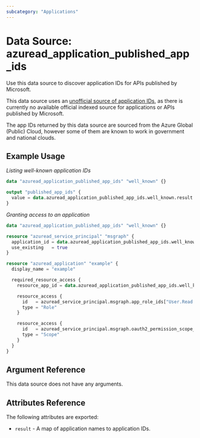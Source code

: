 ```yaml
---
subcategory: "Applications"
---
```


# Data Source: azuread_application_published_app_ids

Use this data source to discover application IDs for APIs published by Microsoft.

This data source uses an [unofficial source of application IDs](https://github.com/hashicorp/go-azure-sdk/blob/main/sdk/environments/application_ids.go), as there is currently no available official indexed source for applications or APIs published by Microsoft.

The app IDs returned by this data source are sourced from the Azure Global (Public) Cloud, however some of them are known to work in government and national clouds.

## Example Usage

*Listing well-known application IDs*

```terraform
data "azuread_application_published_app_ids" "well_known" {}

output "published_app_ids" {
  value = data.azuread_application_published_app_ids.well_known.result
}
```

*Granting access to an application*

```terraform
data "azuread_application_published_app_ids" "well_known" {}

resource "azuread_service_principal" "msgraph" {
  application_id = data.azuread_application_published_app_ids.well_known.result.MicrosoftGraph
  use_existing   = true
}

resource "azuread_application" "example" {
  display_name = "example"

  required_resource_access {
    resource_app_id = data.azuread_application_published_app_ids.well_known.result.MicrosoftGraph

    resource_access {
      id   = azuread_service_principal.msgraph.app_role_ids["User.Read.All"]
      type = "Role"
    }

    resource_access {
      id   = azuread_service_principal.msgraph.oauth2_permission_scope_ids["User.ReadWrite"]
      type = "Scope"
    }
  }
}
```

## Argument Reference

This data source does not have any arguments.

## Attributes Reference

The following attributes are exported:

* `result` - A map of application names to application IDs.
